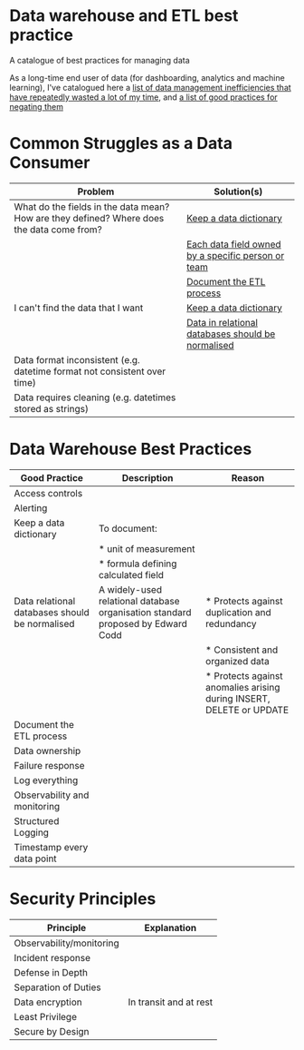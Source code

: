 # Data warehouse and ETL best practice
A catalogue of best practices for managing data

As a long-time end user of data (for dashboarding, analytics and machine learning), I've catalogued here a [list of data management inefficiencies that have repeatedly wasted a lot of my time](#common-struggles-as-a-data-consumer), and [a list of good practices for negating them](#data-warehouse-best-practices)

# Common Struggles as a Data Consumer

| Problem                                                    | Solution(s)
|------------------------------------------------------------|---------------------
| What do the fields in the data mean? How are they defined? Where does the data come from? | [Keep a data dictionary](#data-dictionary) 
|                                                            | [Each data field owned by a specific person or team](#data-ownership) 
|                                                            | [Document the ETL process](#document-the-etl-process)
| I can't find the data that I want                          | [Keep a data dictionary](#data-dictionary)
|                                                            | [Data in relational databases should be normalised](#data-normalisation) 
| Data format inconsistent (e.g. datetime format not consistent over time) | 
| Data requires cleaning (e.g. datetimes stored as strings)  | 

# Data Warehouse Best Practices

| Good Practice                                        | Description            |Reason
|------------------------------------------------------|------------------------|--------------
| <a id=access-controls>Access controls</a>            |                        |
| <a id=alerting>Alerting</a>                          |                        |
| <a id=data-dictionary>Keep a data dictionary</a>            | To document:           |
|                                                      | * unit of measurement  |
|                                                      | * formula defining calculated field | 
| <a id=data-normalisation>Data relational databases should be normalised</a> | A widely-used relational database organisation standard proposed by Edward Codd | * Protects against duplication and redundancy
|                                                      | | * Consistent and organized data
|                                                      | | * Protects against anomalies arising during INSERT, DELETE or UPDATE
| <a id=document-the-etl-process>Document the ETL process</a> | 
| <a id=data-ownership>Data ownership</a>              |   
| <a id=failure-response>Failure response</a>          | 
| <a id=log-everything>Log everything</a>              | 
| <a id=observability-and-monitoring>Observability and monitoring</a> |  
| <a id=structured-logging>Structured Logging</a> | 
| <a id=timestamp-every-data-point>Timestamp every data point</a> | 

# Security Principles

| Principle                | Explanation
|--------------------------|------------------
| Observability/monitoring |
| Incident response        |
| Defense in Depth         |
| Separation of Duties     |
| Data encryption          | In transit and at rest
| Least Privilege          | 
| Secure by Design         | 
